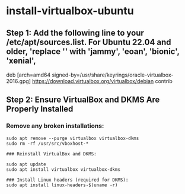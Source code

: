 # install-virtualbox-ubuntu
## Step 1: Add the following line to your /etc/apt/sources.list. For Ubuntu 22.04 and older, 'replace '<mydist>' with 'jammy', 'eoan', 'bionic', 'xenial',

deb [arch=amd64 signed-by=/usr/share/keyrings/oracle-virtualbox-2016.gpg] https://download.virtualbox.org/virtualbox/debian <mydist> contrib

## Step 2: Ensure VirtualBox and DKMS Are Properly Installed
### Remove any broken installations:

```
sudo apt remove --purge virtualbox virtualbox-dkms
sudo rm -rf /usr/src/vboxhost-*

### Reinstall VirtualBox and DKMS:

sudo apt update
sudo apt install virtualbox virtualbox-dkms

### Install Linux headers (required for DKMS):
sudo apt install linux-headers-$(uname -r)
```
